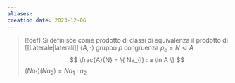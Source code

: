 ```yaml
---
aliases: 
creation date: 2023-12-06
---
```


>[!def]
>Si definisce come prodotto di classi di equivalenza il prodotto di [[Laterale|laterali]]
>$\left< A, \cdot \right>$ gruppo $\rho$ congruenza $\rho_{e} = N \vartriangleleft A$
>$$ \frac{A}{N} = \{ Na_{i} : a \in A \} $$
>$(Na_{1})(Na_{2}) = Na_{1}\cdot a_{2}$


